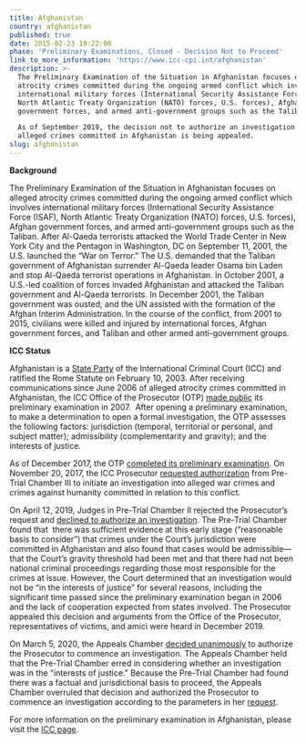 ```yaml
---
title: Afghanistan
country: afghanistan
published: true
date: 2015-02-23 19:22:00
phase: 'Preliminary Examinations, Closed - Decision Not to Proceed'
link_to_more_information: 'https://www.icc-cpi.int/afghanistan'
description: >-
  The Preliminary Examination of the Situation in Afghanistan focuses on alleged
  atrocity crimes committed during the ongoing armed conflict which involves
  international military forces (International Security Assistance Force (ISAF),
  North Atlantic Treaty Organization (NATO) forces, U.S. forces), Afghan
  government forces, and armed anti-government groups such as the Taliban.

  As of September 2019, the decision not to authorize an investigation into
  alleged crimes committed in Afghanistan is being appealed.
slug: afghanistan
---
```


**Background**

The Preliminary Examination of the Situation in Afghanistan focuses on alleged atrocity crimes committed during the ongoing armed conflict which involves international military forces (International Security Assistance Force (ISAF), North Atlantic Treaty Organization (NATO) forces, U.S. forces), Afghan government forces, and armed anti-government groups such as the Taliban. After Al-Qaeda terrorists attacked the World Trade Center in New York City and the Pentagon in Washington, DC on September 11, 2001, the U.S. launched the “War on Terror.” The U.S. demanded that the Taliban government of Afghanistan surrender Al-Qaeda leader Osama bin Laden and stop Al-Qaeda terrorist operations in Afghanistan. In October 2001, a U.S.-led coalition of forces invaded Afghanistan and attacked the Taliban government and Al-Qaeda terrorists. In December 2001, the Taliban government was ousted, and the UN assisted with the formation of the Afghan Interim Administration. In the course of the conflict, from 2001 to 2015, civilians were killed and injured by international forces, Afghan government forces, and Taliban and other armed anti-government groups.&nbsp;

**ICC Status**

Afghanistan is a [State Party](https://asp.icc-cpi.int/en_menus/asp/states%20parties/asian%20states/Pages/afghanistan.aspx) of the International Criminal Court (ICC) and ratified the Rome Statute on February 10, 2003. After receiving communications since June 2006 of alleged atrocity crimes committed in Afghanistan, the ICC Office of the Prosecutor (OTP) [made public](https://www.icc-cpi.int/NR/rdonlyres/63682F4E-49C8-445D-8C13-F310A4F3AEC2/284116/OTPReportonPreliminaryExaminations13December2011.pdf) its preliminary examination in 2007.&nbsp; After opening a preliminary examination, to make a determination to open a formal investigation, the OTP assesses the following factors: jurisdiction (temporal, territorial or personal, and subject matter); admissibility (complementarity and gravity); and the interests of justice.&nbsp;

As of December 2017, the OTP [completed its preliminary examination](https://www.icc-cpi.int/itemsDocuments/2017-PE-rep/2017-otp-rep-PE_ENG.pdf). On November 20, 2017, the ICC Prosecutor [requested authorization](https://www.icc-cpi.int/Pages/item.aspx?name=171120-otp-stat-afgh) from Pre-Trial Chamber III to initiate an investigation into alleged war crimes and crimes against humanity committed in relation to this conflict.

On April 12, 2019, Judges in Pre-Trial Chamber II rejected the Prosecutor’s request and [declined to authorize an investigation](https://www.icc-cpi.int/Pages/item.aspx?name=pr1448). The Pre-Trial Chamber found that &nbsp;there was sufficient evidence at this early stage (“reasonable basis to consider”) that crimes under the Court’s jurisdiction were committed in Afghanistan and also found that cases would be admissible—that the Court’s gravity threshold had been met and that there had not been national criminal proceedings regarding those most responsible for the crimes at issue. However, the Court determined that an investigation would not be “in the interests of justice” for several reasons, including the significant time passed since the preliminary examination began in 2006 and the lack of cooperation expected from states involved. The Prosecutor appealed this decision and arguments from the Office of the Prosecutor, representatives of victims, and amici were heard in December 2019.

On March 5, 2020, the Appeals Chamber [decided unanimously](https://www.icc-cpi.int/Pages/item.aspx?name=pr1516) to authorize the Prosecutor to commence an investigation. The Appeals Chamber held that the Pre-Trial Chamber erred in considering whether an investigation was in the "interests of justice." Because the Pre-Trial Chamber had found there was a factual and jurisdictional basis to proceed, the Appeals Chamber overruled that decision and authorized the Prosecutor to commence an investigation according to the parameters in her [request](https://www.icc-cpi.int/Pages/item.aspx?name=171120-otp-stat-afgh).

For more information on the preliminary examination in Afghanistan, please visit the [ICC page](https://www.icc-cpi.int/afghanistan).